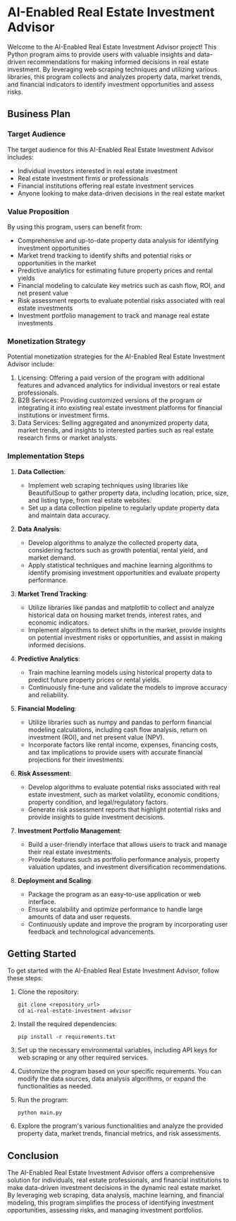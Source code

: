 # AI-Enabled Real Estate Investment Advisor

Welcome to the AI-Enabled Real Estate Investment Advisor project! This Python program aims to provide users with valuable insights and data-driven recommendations for making informed decisions in real estate investment. By leveraging web scraping techniques and utilizing various libraries, this program collects and analyzes property data, market trends, and financial indicators to identify investment opportunities and assess risks.

## Business Plan

### Target Audience
The target audience for this AI-Enabled Real Estate Investment Advisor includes:
- Individual investors interested in real estate investment
- Real estate investment firms or professionals
- Financial institutions offering real estate investment services
- Anyone looking to make data-driven decisions in the real estate market

### Value Proposition
By using this program, users can benefit from:
- Comprehensive and up-to-date property data analysis for identifying investment opportunities
- Market trend tracking to identify shifts and potential risks or opportunities in the market
- Predictive analytics for estimating future property prices and rental yields
- Financial modeling to calculate key metrics such as cash flow, ROI, and net present value
- Risk assessment reports to evaluate potential risks associated with real estate investments
- Investment portfolio management to track and manage real estate investments

### Monetization Strategy
Potential monetization strategies for the AI-Enabled Real Estate Investment Advisor include:
1. Licensing: Offering a paid version of the program with additional features and advanced analytics for individual investors or real estate professionals.
2. B2B Services: Providing customized versions of the program or integrating it into existing real estate investment platforms for financial institutions or investment firms.
3. Data Services: Selling aggregated and anonymized property data, market trends, and insights to interested parties such as real estate research firms or market analysts.

### Implementation Steps

1. **Data Collection**:
   - Implement web scraping techniques using libraries like BeautifulSoup to gather property data, including location, price, size, and listing type, from real estate websites.
   - Set up a data collection pipeline to regularly update property data and maintain data accuracy.

2. **Data Analysis**:
   - Develop algorithms to analyze the collected property data, considering factors such as growth potential, rental yield, and market demand.
   - Apply statistical techniques and machine learning algorithms to identify promising investment opportunities and evaluate property performance.

3. **Market Trend Tracking**:
   - Utilize libraries like pandas and matplotlib to collect and analyze historical data on housing market trends, interest rates, and economic indicators.
   - Implement algorithms to detect shifts in the market, provide insights on potential investment risks or opportunities, and assist in making informed decisions.

4. **Predictive Analytics**:
   - Train machine learning models using historical property data to predict future property prices or rental yields.
   - Continuously fine-tune and validate the models to improve accuracy and reliability.

5. **Financial Modeling**:
   - Utilize libraries such as numpy and pandas to perform financial modeling calculations, including cash flow analysis, return on investment (ROI), and net present value (NPV).
   - Incorporate factors like rental income, expenses, financing costs, and tax implications to provide users with accurate financial projections for their investments.

6. **Risk Assessment**:
   - Develop algorithms to evaluate potential risks associated with real estate investment, such as market volatility, economic conditions, property condition, and legal/regulatory factors.
   - Generate risk assessment reports that highlight potential risks and provide insights to guide investment decisions.

7. **Investment Portfolio Management**:
   - Build a user-friendly interface that allows users to track and manage their real estate investments.
   - Provide features such as portfolio performance analysis, property valuation updates, and investment diversification recommendations.

8. **Deployment and Scaling**:
   - Package the program as an easy-to-use application or web interface.
   - Ensure scalability and optimize performance to handle large amounts of data and user requests.
   - Continuously update and improve the program by incorporating user feedback and technological advancements.

## Getting Started

To get started with the AI-Enabled Real Estate Investment Advisor, follow these steps:

1. Clone the repository:
   ```
   git clone <repository_url>
   cd ai-real-estate-investment-advisor
   ```

2. Install the required dependencies:
   ```
   pip install -r requirements.txt
   ```

3. Set up the necessary environmental variables, including API keys for web scraping or any other required services.

4. Customize the program based on your specific requirements. You can modify the data sources, data analysis algorithms, or expand the functionalities as needed.

5. Run the program:
   ```
   python main.py
   ```

6. Explore the program's various functionalities and analyze the provided property data, market trends, financial metrics, and risk assessments.

## Conclusion

The AI-Enabled Real Estate Investment Advisor offers a comprehensive solution for individuals, real estate professionals, and financial institutions to make data-driven investment decisions in the dynamic real estate market. By leveraging web scraping, data analysis, machine learning, and financial modeling, this program simplifies the process of identifying investment opportunities, assessing risks, and managing investment portfolios.
